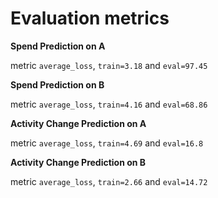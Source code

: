 # Evaluation metrics

**Spend Prediction on A**

metric `average_loss`, `train=3.18` and `eval=97.45`

**Spend Prediction on B**

metric `average_loss`, `train=4.16` and `eval=68.86`


**Activity Change Prediction on A**

metric `average_loss`, `train=4.69` and `eval=16.8`


**Activity Change Prediction on B**

metric `average_loss`, `train=2.66` and `eval=14.72`
